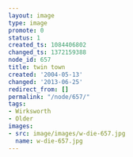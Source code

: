 ```yaml
---
layout: image
type: image
promote: 0
status: 1
created_ts: 1084406802
changed_ts: 1372159388
node_id: 657
title: twin town
created: '2004-05-13'
changed: '2013-06-25'
redirect_from: []
permalink: "/node/657/"
tags:
- Wirksworth
- Older
images:
- src: image/images/w-die-657.jpg
  name: w-die-657.jpg
---
```



